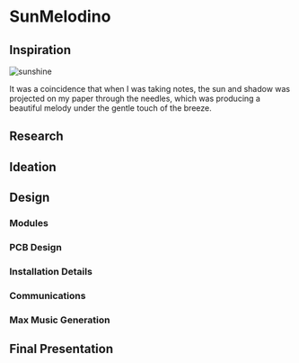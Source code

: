 # SunMelodino

## Inspiration

![sunshine](./Inspiration/sunshine.png) 

It was a coincidence that when I was taking notes, the sun and shadow was projected on my paper through the needles, which was producing a beautiful melody under the gentle touch of the breeze.

## Research

## Ideation

## Design

### Modules

### PCB Design

### Installation Details

### Communications

### Max Music Generation

## Final Presentation 

